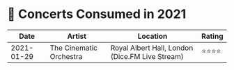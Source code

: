 # 🎤 Concerts Consumed in 2021

| Date | Artist | Location | Rating |
| --- | --- | --- | --- |
| 2021-01-29 | The Cinematic Orchestra | Royal Albert Hall, London (Dice.FM Live Stream) | ⭐️⭐️⭐️⭐️  |
